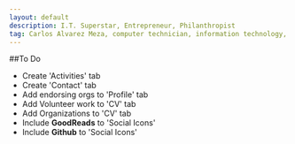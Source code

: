 ```yaml
---
layout: default
description: I.T. Superstar, Entrepreneur, Philanthropist
tag: Carlos Alvarez Meza, computer technician, information technology, infosec, Los Angeles, developer, programer
---
```


##To Do
- Create 'Activities' tab
- Create 'Contact' tab
- Add endorsing orgs to 'Profile' tab
- Add Volunteer work to 'CV' tab
- Add Organizations to 'CV' tab
- Include **GoodReads** to 'Social Icons'
- Include **Github** to 'Social Icons'